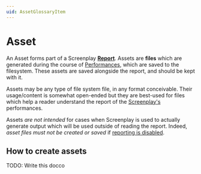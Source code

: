 ```yaml
---
uid: AssetGlossaryItem
---
```


# Asset

An Asset forms part of a Screenplay **[Report]**.
Assets are **files** which are generated during the course of [Performances], which are saved to the filesystem. 
These assets are saved alongside the report, and should be kept with it. 

Assets may be any type of file system file, in any format conceivable. 
Their usage/content is somewhat open-ended but they are best-used for files which help a reader understand the report of the [Screenplay's] performances.

Assets _are not intended_ for cases when Screenplay is used to actually generate output which will be used outside of reading the report.
Indeed, _asset files must not be created or saved_ if [reporting is disabled].

[Report]: Report.md
[Performances]: xref:CSF.Screenplay.IPerformance
[Screenplay's]: xref:CSF.Screenplay.Screenplay
[reporting is disabled]: TODO

## How to create assets

TODO: Write this docco
